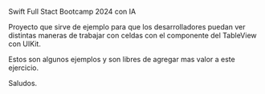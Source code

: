 Swift Full Stact Bootcamp 2024 con IA

Proyecto que sirve de ejemplo para que los desarrolladores puedan ver distintas maneras de 
trabajar con celdas con el componente del TableView con UIKit.

Estos son algunos ejemplos y son libres de agregar mas valor a este ejercicio.

Saludos.
